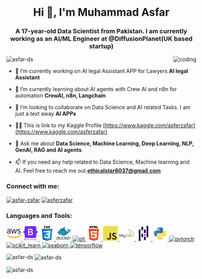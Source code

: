 <h1 align="center">Hi 👋, I'm Muhammad Asfar</h1>
<h3 align="center">A 17-year-old Data Scientist from Pakistan. I am currently working as an AI/ML Engineer at @DiffusionPlanet(UK based startup)</h3>

<img align="right" alt="coding" src="https://media0.giphy.com/media/v1.Y2lkPTc5MGI3NjExdnI2cXVuMHNveXB2eG9waHE4OTVnM2VydTFubGxqOXhqMXpuY294bSZlcD12MV9pbnRlcm5hbF9naWZfYnlfaWQmY3Q9cw/M9gbBd9nbDrOTu1Mqx/giphy.gif">

<p align="left"> <img src="https://komarev.com/ghpvc/?username=asfar-ds&label=Profile%20views&color=0e75b6&style=flat" alt="asfar-ds" /> </p>

- 🔭 I’m currently working on AI legal Assistant APP for Lawyers **AI legal Assistant**

- 🌱 I’m currently learning about AI agents with Crew AI and n8n for automation **CrewAI, n8n, Langchain**

- 👯 I’m looking to collaborate on Data Science and AI related Tasks. I am just a text away **AI APPs**

- 👨‍💻 This is link to my Kaggle Profile [https://www.kaggle.com/asferzafar](https://www.kaggle.com/asferzafar)

- 💬 Ask me about **Data Science, Machine Learning, Deep Learning, NLP, GenAI, RAG and AI agents**

- 📫 If you need any help related to Data Science, Machine learning and AI. Feel free to reach me out **ethicalstar6037@gmail.com**

<h3 align="left">Connect with me:</h3>
<p align="left">
<a href="https://linkedin.com/in/asfar-zafar" target="blank"><img align="center" src="https://raw.githubusercontent.com/rahuldkjain/github-profile-readme-generator/master/src/images/icons/Social/linked-in-alt.svg" alt="asfar-zafar" height="30" width="40" /></a>
<a href="https://kaggle.com/asferzafar" target="blank"><img align="center" src="https://raw.githubusercontent.com/rahuldkjain/github-profile-readme-generator/master/src/images/icons/Social/kaggle.svg" alt="asferzafar" height="30" width="40" /></a>
</p>

<h3 align="left">Languages and Tools:</h3>
<p align="left"> <a href="https://aws.amazon.com" target="_blank" rel="noreferrer"> <img src="https://raw.githubusercontent.com/devicons/devicon/master/icons/amazonwebservices/amazonwebservices-original-wordmark.svg" alt="aws" width="40" height="40"/> </a> <a href="https://getbootstrap.com" target="_blank" rel="noreferrer"> <img src="https://raw.githubusercontent.com/devicons/devicon/master/icons/bootstrap/bootstrap-plain-wordmark.svg" alt="bootstrap" width="40" height="40"/> </a> <a href="https://www.w3schools.com/css/" target="_blank" rel="noreferrer"> <img src="https://raw.githubusercontent.com/devicons/devicon/master/icons/css3/css3-original-wordmark.svg" alt="css3" width="40" height="40"/> </a> <a href="https://www.docker.com/" target="_blank" rel="noreferrer"> <img src="https://raw.githubusercontent.com/devicons/devicon/master/icons/docker/docker-original-wordmark.svg" alt="docker" width="40" height="40"/> </a> <a href="https://git-scm.com/" target="_blank" rel="noreferrer"> <img src="https://www.vectorlogo.zone/logos/git-scm/git-scm-icon.svg" alt="git" width="40" height="40"/> </a> <a href="https://www.w3.org/html/" target="_blank" rel="noreferrer"> <img src="https://raw.githubusercontent.com/devicons/devicon/master/icons/html5/html5-original-wordmark.svg" alt="html5" width="40" height="40"/> </a> <a href="https://developer.mozilla.org/en-US/docs/Web/JavaScript" target="_blank" rel="noreferrer"> <img src="https://raw.githubusercontent.com/devicons/devicon/master/icons/javascript/javascript-original.svg" alt="javascript" width="40" height="40"/> </a> <a href="https://www.mysql.com/" target="_blank" rel="noreferrer"> <img src="https://raw.githubusercontent.com/devicons/devicon/master/icons/mysql/mysql-original-wordmark.svg" alt="mysql" width="40" height="40"/> </a> <a href="https://pandas.pydata.org/" target="_blank" rel="noreferrer"> <img src="https://raw.githubusercontent.com/devicons/devicon/2ae2a900d2f041da66e950e4d48052658d850630/icons/pandas/pandas-original.svg" alt="pandas" width="40" height="40"/> </a> <a href="https://www.python.org" target="_blank" rel="noreferrer"> <img src="https://raw.githubusercontent.com/devicons/devicon/master/icons/python/python-original.svg" alt="python" width="40" height="40"/> </a> <a href="https://pytorch.org/" target="_blank" rel="noreferrer"> <img src="https://www.vectorlogo.zone/logos/pytorch/pytorch-icon.svg" alt="pytorch" width="40" height="40"/> </a> <a href="https://scikit-learn.org/" target="_blank" rel="noreferrer"> <img src="https://upload.wikimedia.org/wikipedia/commons/0/05/Scikit_learn_logo_small.svg" alt="scikit_learn" width="40" height="40"/> </a> <a href="https://seaborn.pydata.org/" target="_blank" rel="noreferrer"> <img src="https://seaborn.pydata.org/_images/logo-mark-lightbg.svg" alt="seaborn" width="40" height="40"/> </a> <a href="https://www.tensorflow.org" target="_blank" rel="noreferrer"> <img src="https://www.vectorlogo.zone/logos/tensorflow/tensorflow-icon.svg" alt="tensorflow" width="40" height="40"/> </a> </p>

<p><img align="left" src="https://github-readme-stats.vercel.app/api/top-langs?username=asfar-ds&show_icons=true&locale=en&layout=compact" alt="asfar-ds" /></p>

<p>&nbsp;<img align="center" src="https://github-readme-stats.vercel.app/api?username=asfar-ds&show_icons=true&locale=en" alt="asfar-ds" /></p>

<p><img align="center" src="https://github-readme-streak-stats.herokuapp.com/?user=asfar-ds&" alt="asfar-ds" /></p>
